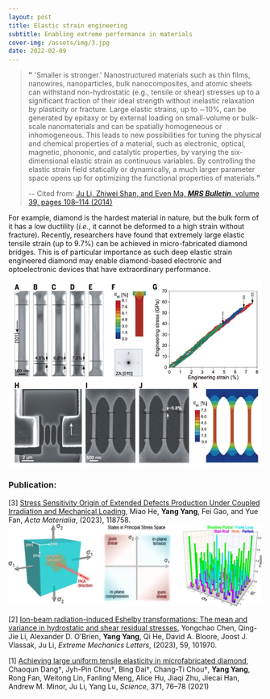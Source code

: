 ```yaml
---
layout: post
title: Elastic strain engineering
subtitle: Enabling extreme performance in materials
cover-img: /assets/img/3.jpg
date: 2022-02-09
---
```



> **"** 'Smaller is stronger.' Nanostructured materials such as thin films, nanowires, nanoparticles, bulk nanocomposites, and atomic sheets can withstand non-hydrostatic (e.g., tensile or shear) stresses up to a significant fraction of their ideal strength without inelastic relaxation by plasticity or fracture. Large elastic strains, up to ∼10%, can be generated by epitaxy or by external loading on small-volume or bulk-scale nanomaterials and can be spatially homogeneous or inhomogeneous. This leads to new possibilities for tuning the physical and chemical properties of a material, such as electronic, optical, magnetic, phononic, and catalytic properties, by varying the six-dimensional elastic strain as continuous variables. By controlling the elastic strain field statically or dynamically, a much larger parameter space opens up for optimizing the functional properties of materials.**"**
> 
>-- Cited from: [Ju Li, Zhiwei Shan, and Even Ma, _**MRS Bulletin**_, volume 39, pages 108–114 (2014)](https://link.springer.com/article/10.1557/mrs.2014.3)



For example, diamond is the hardest material in nature, but the bulk form of it has a low ductility (_i.e._, it cannot be deformed to a high strain without fracture). Recently, researchers have found that extremely large elastic tensile strain (up to 9.7%) can be achieved in micro-fabricated diamond bridges. This is of particular importance as such deep elastic strain engineered diamond may enable diamond-based electronic and optoelectronic devices that have extraordinary performance.

![Diamond ESE](/assets/img/Diamond2.jpg)

### Publication:
[3] [Stress Sensitivity Origin of Extended Defects Production Under Coupled Irradiation and Mechanical Loading](https://doi.org/10.1016/j.actamat.2023.118758), Miao He,  **Yang Yang**, Fei Gao, and Yue Fan, _Acta Materialia_, (2023), 118758.
![](/assets/img/He23AM.jpg)

[2] [Ion-beam radiation-induced Eshelby transformations: The mean and variance in hydrostatic and shear residual stresses](https://doi.org/10.1016/j.eml.2023.101970), Yongchao Chen, Qing-Jie Li, Alexander D. O’Brien, **Yang Yang**, Qi He, David A. Bloore, Joost J. Vlassak, Ju Li, _Extreme Mechanics Letters_, (2023), 59, 101970.

[1] [Achieving large uniform tensile elasticity in microfabricated diamond](https://science.sciencemag.org/content/371/6524/76/tab-pdf), Chaoqun Dang†, Jyh-Pin Chou†, Bing Dai†, Chang-Ti Chou†, **Yang Yang**, Rong Fan, Weitong Lin, Fanling Meng, Alice Hu, Jiaqi Zhu, Jiecai Han, Andrew M. Minor, Ju Li, Yang Lu, _Science_, 371, 76–78 (2021) 